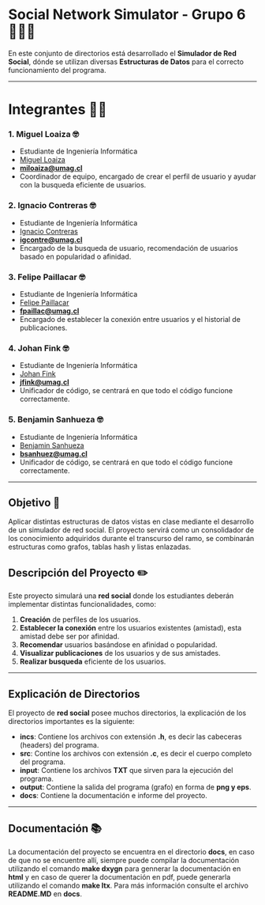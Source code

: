 # Social Network Simulator - Grupo 6 🧍🧍‍♀️

En este conjunto de directorios está desarrollado el **Simulador de Red Social**,
dónde se utilizan diversas **Estructuras de Datos** para el correcto funcionamiento
del programa.

---

# Integrantes 👨‍💻

### 1. Miguel Loaiza 🤓
- Estudiante de Ingeniería Informática
- [Miguel Loaiza](https://github.com/EhMigueh)
- **miloaiza@umag.cl**
- Coordinador de equipo, encargado de crear el perfil de usuario y ayudar con la busqueda eficiente de usuarios.

### 2. Ignacio Contreras 🤓
- Estudiante de Ingeniería Informática
- [Ignacio Contreras](https://github.com/Dysnomia9)
- **igcontre@umag.cl**
- Encargado de la busqueda de usuario, recomendación de usuarios basado en popularidad o afinidad.

### 3. Felipe Paillacar 🤓
- Estudiante de Ingeniería Informática
- [Felipe Paillacar](https://github.com/FelipePaillacar)
- **fpaillac@umag.cl**
- Encargado de establecer la conexión entre usuarios y el historial de publicaciones.

### 4. Johan Fink 🤓
- Estudiante de Ingeniería Informática
- [Johan Fink](https://github.com/Johannsss)
- **jfink@umag.cl**
- Unificador de código, se centrará en que todo el código funcione correctamente.

### 5. Benjamin Sanhueza 🤓
- Estudiante de Ingeniería Informática
- [Benjamin Sanhueza](https://github.com/Bisalva)
- **bsanhuez@umag.cl**
- Unificador de código, se centrará en que todo el código funcione correctamente.

---

## Objetivo 🎯

Aplicar distintas estructuras de datos vistas en clase mediante el desarrollo de un simulador de red social. El proyecto servirá como un consolidador de los conocimiento adquiridos durante el transcurso del ramo, se combinarán estructuras como grafos, tablas hash y listas enlazadas.

## Descripción del Proyecto ✏️

Este proyecto simulará una **red social** donde los estudiantes deberán implementar distintas funcionalidades, como:

1. **Creación** de perfiles de los usuarios.
2. **Establecer la conexión** entre los usuarios existentes (amistad), esta amistad debe ser por afinidad.
3. **Recomendar** usuarios basándose en afinidad o popularidad.
4. **Visualizar publicaciones** de los usuarios y de sus amistades.
5. **Realizar busqueda** eficiente de los usuarios.

---

## Explicación de Directorios

El proyecto de **red social** posee muchos directorios, la explicación de los directorios importantes es la siguiente:

- **incs**: Contiene los archivos con extensión **.h**, es decir las cabeceras (headers) del programa.
- **src**: Contine los archivos con extensión **.c**, es decir el cuerpo completo del programa.
- **input**: Contiene los archivos **TXT** que sirven para la ejecución del programa.
- **output**: Contiene la salida del programa (grafo) en forma de **png y eps**.
- **docs**: Contiene la documentación e informe del proyecto.

---

## Documentación 📚

La documentación del proyecto se encuentra en el directorio **docs**, en caso de que no se encuentre allí, siempre puede compilar la documentación utilizando el comando **make dxygn** para gennerar la documentación en **html** y en caso de querer la documentación en pdf, puede generarla utilizando el comando **make ltx**. Para más información consulte el archivo **README.MD** en **docs**.